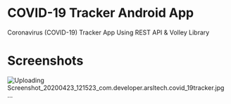 # COVID-19 Tracker Android App 
Coronavirus (COVID-19) Tracker App Using REST API & Volley Library

# Screenshots 
![Uploading Screenshot_20200423_121523_com.developer.arsltech.covid_19tracker.jpg…]()
